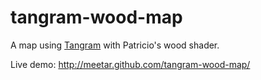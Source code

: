 # tangram-wood-map

A map using [Tangram](http://github.com/tangrams/tangram) with Patricio's wood shader.

Live demo: http://meetar.github.com/tangram-wood-map/